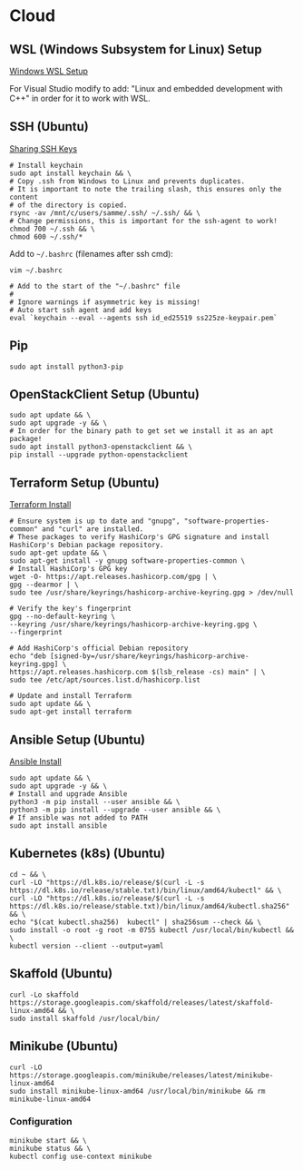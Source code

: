 # Cloud

## WSL (Windows Subsystem for Linux) Setup

[Windows WSL Setup](https://learn.microsoft.com/en-us/windows/wsl/setup/environment#file-storage)

For Visual Studio modify to add: "Linux and embedded development with C++" in
order for it to work with WSL.

## SSH (Ubuntu)

[Sharing SSH Keys](https://devblogs.microsoft.com/commandline/sharing-ssh-keys-between-windows-and-wsl-2/)

```shell
# Install keychain
sudo apt install keychain && \
# Copy .ssh from Windows to Linux and prevents duplicates.
# It is important to note the trailing slash, this ensures only the content
# of the directory is copied.
rsync -av /mnt/c/users/samme/.ssh/ ~/.ssh/ && \
# Change permissions, this is important for the ssh-agent to work!
chmod 700 ~/.ssh && \
chmod 600 ~/.ssh/*
```

Add to `~/.bashrc` (filenames after ssh cmd):

```shell
vim ~/.bashrc
```

```text
# Add to the start of the "~/.bashrc" file
#
# Ignore warnings if asymmetric key is missing!
# Auto start ssh agent and add keys
eval `keychain --eval --agents ssh id_ed25519 ss225ze-keypair.pem`
```

## Pip

```shell
sudo apt install python3-pip
```

## OpenStackClient Setup (Ubuntu)

```shell
sudo apt update && \
sudo apt upgrade -y && \
# In order for the binary path to get set we install it as an apt package!
sudo apt install python3-openstackclient && \
pip install --upgrade python-openstackclient
```

## Terraform Setup (Ubuntu)

[Terraform Install](https://developer.hashicorp.com/terraform/tutorials/aws-get-started/install-cli)

```shell
# Ensure system is up to date and "gnupg", "software-properties-common" and "curl" are installed.
# These packages to verify HashiCorp's GPG signature and install HashiCorp's Debian package repository.
sudo apt-get update && \
sudo apt-get install -y gnupg software-properties-common \
# Install HashiCorp's GPG key
wget -O- https://apt.releases.hashicorp.com/gpg | \
gpg --dearmor | \
sudo tee /usr/share/keyrings/hashicorp-archive-keyring.gpg > /dev/null
```

```shell
# Verify the key's fingerprint
gpg --no-default-keyring \
--keyring /usr/share/keyrings/hashicorp-archive-keyring.gpg \
--fingerprint
```

```shell
# Add HashiCorp's official Debian repository
echo "deb [signed-by=/usr/share/keyrings/hashicorp-archive-keyring.gpg] \
https://apt.releases.hashicorp.com $(lsb_release -cs) main" | \
sudo tee /etc/apt/sources.list.d/hashicorp.list
```

```shell
# Update and install Terraform
sudo apt update && \
sudo apt-get install terraform
```

## Ansible Setup (Ubuntu)

[Ansible Install](https://docs.ansible.com/ansible/latest/installation_guide/intro_installation.html#installing-and-upgrading-ansible-with-pip)

```shell
sudo apt update && \
sudo apt upgrade -y && \
# Install and upgrade Ansible
python3 -m pip install --user ansible && \
python3 -m pip install --upgrade --user ansible && \
# If ansible was not added to PATH
sudo apt install ansible
```

## Kubernetes (k8s) (Ubuntu)

```shell
cd ~ && \
curl -LO "https://dl.k8s.io/release/$(curl -L -s https://dl.k8s.io/release/stable.txt)/bin/linux/amd64/kubectl" && \
curl -LO "https://dl.k8s.io/release/$(curl -L -s https://dl.k8s.io/release/stable.txt)/bin/linux/amd64/kubectl.sha256" && \
echo "$(cat kubectl.sha256)  kubectl" | sha256sum --check && \
sudo install -o root -g root -m 0755 kubectl /usr/local/bin/kubectl && \
kubectl version --client --output=yaml
```

## Skaffold (Ubuntu)

```shell
curl -Lo skaffold https://storage.googleapis.com/skaffold/releases/latest/skaffold-linux-amd64 && \
sudo install skaffold /usr/local/bin/
```

## Minikube (Ubuntu)

```shell
curl -LO https://storage.googleapis.com/minikube/releases/latest/minikube-linux-amd64
sudo install minikube-linux-amd64 /usr/local/bin/minikube && rm minikube-linux-amd64
```

### Configuration

```shell
minikube start && \
minikube status && \
kubectl config use-context minikube
```
